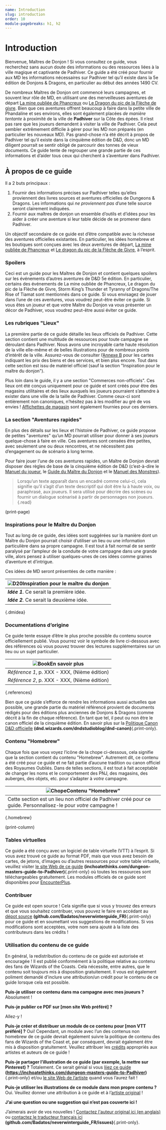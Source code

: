 ```yaml
---
name: Introduction
slug: introduction
order: 10
module-pagebreaks: h1, h2
---
```


# Introduction

Bienvenue, Maîtres de Donjon ! Si vous consultez ce guide, vous recherchez sans aucun doute des informations ou des ressources liées à la ville magique et captivante de Padhiver. Ce guide a été créé pour fournir aux MD les informations nécessaires sur Padhiver tel qu’il existe dans la 5e édition de Donjons & Dragons, en particulier au début des années 1490 CV.

De nombreux Maîtres de Donjon ont commencé leurs campagnes, et souvent leur rôle de MD, en utilisant une des merveilleuses aventures de départ [La mine oubliée de Phancreux](https://www.dndbeyond.com/sources/lmop) ou [Le Dragon du pic de la Flèche de givre](https://www.dndbeyond.com/sources/doip). Bien que ces aventures offrent beaucoup à faire dans la petite ville de Phandaline et ses environs, elles sont également placées *de manière tentante* à proximité de la ville de **Padhiver** sur la Côte des épées. Il n’est pas rare que les joueurs demandent à visiter la ville de Padhiver. Cela peut sembler extrêmement difficile à gérer pour les MD non préparés (en particulier les nouveaux MD). Pas grand-chose n’a été décrit à propos de Padhiver tel qu’il existe dans la cinquième édition de D&D, donc un MD diligent pourrait se sentir obligé de parcourir des tonnes de vieux documents. Ce guide tente de regrouper une grande partie de ces informations et d’aider tous ceux qui cherchent à s’aventurer dans Padhiver.

## À propos de ce guide

Il a 2 buts principaux :
1. Fournir des informations précises sur Padhiver telles qu’elles proviennent des livres sources et aventures officielles de Dungeons & Dragons. Les informations qui *ne proviennent pas* d’une telle source seront clairement indiquées.
2. Fournir aux maîtres de donjon un ensemble d’outils et d’idées pour les aider à créer une aventure si leur table décide de se promener dans Padhiver.

Un objectif secondaire de ce guide est d’être compatible avec la richesse des aventures officielles existantes. En particulier, les idées homebrew et les boutiques sont conçues avec les deux aventures de départ, [La mine oubliée de Phancreux](https://www.dndbeyond.com/sources/lmop) et [Le dragon du pic de la Flèche de Givre](https://www.dndbeyond.com/sources/doip), à l’esprit.

### Spoilers

Ceci est un guide pour les Maîtres de Donjon et contient quelques spoilers sur les événements d’autres aventures de D&D 5e édition. En particulier, certains des événements de La mine oubliée de Phancreux, Le dragon du pic de la Flèche de Givre, Storm King’s Thunder et Tyranny of Dragons/The Rise of Tiamat sont mentionnés dans ce guide. Si vous envisagez de jouer dans l’une de ces aventures, vous voudrez peut-être éviter ce guide. Si vous êtes un joueur et que votre Maître du Donjon va vous présenter un décor de Padhiver, vous voudrez peut-être aussi éviter ce guide.

### Les rubriques "Lieux"

La première partie de ce guide détaille les lieux officiels de Padhiver. Cette section contient une multitude de ressources pour toute campagne se déroulant dans Padhiver. Nous avons une incroyable carte haute résolution de la ville elle-même et de belles illustrations pour de nombreux points d’intérêt de la ville. Assurez-vous de consulter l’[Annexe B](appendix-b-point-of-interest-cards-page) pour les cartes indiquant les prix des biens et des services, et bien plus encore. Tout dans cette section est issu de matériel officiel (sauf la section "Inspiration pour le maître du donjon").

Plus loin dans le guide, il y a une section "Commerces non-officiels". Ces lieux ont été conçus uniquement pour ce guide et sont créés pour être des magasins utilitaires et des lieux auxquels les joueurs pourraient s’attendre à exister dans une ville de la taille de Padhiver. Comme ceux-ci sont entièrement non canoniques, n’hésitez pas à les modifier au gré de vos envies ! [Affichettes de magasin](point-of-interest-cards-page) sont également fournies pour ces derniers.

### La section "Aventures rapides"

En plus des détails sur les lieux et l’histoire de Padhiver, ce guide propose de petites "aventures" qu’un MD pourrait utiliser pour donner à ses joueurs quelque-chose à faire en ville. Ces aventures sont censées être petites, avec seulement une ou deux rencontres, et ne nécessitent pas d’engagement ou de scénario à long terme.

Pour faire jouer l’une de ces aventures rapides, un Maître de Donjon devrait disposer des règles de base de la cinquième édition de D&D (c’est-à-dire le [Manuel du joueur](https://dnd.wizards.com/products/rpg_playershandbook), le [Guide du Maître du Donjon](https://dnd.wizards.com/products/dungeon-masters-guide) et le [Manuel des Monstres](https://dnd.wizards.com/products/monster-manual)).

> Lorsqu’un texte apparaît dans un encadré comme celui-ci, cela signifie qu’il s’agit d’un texte descriptif qui doit être lu à haute voix, ou paraphrasé, aux joueurs. Il sera utilisé pour décrire des scènes ou fournir un dialogue scénarisé à partir de personnages non joueurs.{.read}

(print-page)

### Inspirations pour le Maître du Donjon

Tout au long de ce guide, des idées sont suggérées sur la manière dont un Maître du Donjon pourrait choisir d’utiliser un lieu ou une information particulière dans sa propre campagne. Il est tout à fait normal de se sentir paralysé par l’ampleur de la conduite de votre campagne dans une grande ville, alors pensez à utiliser quelques-unes de ces idées comme graines d’aventure et d’intrigue.

Ces idées de MD seront présentées de cette manière :

|![D20](d20.svg)**Inspiration pour le maître du donjon**|
|---|
|***Idée 1***. Ce serait la première idée.|
|***Idée 2***. Ce serait la deuxième idée.|
{.dmidea}

### Documentations d’origine

Ce guide tente essaye d’être le plus proche possible du contenu source officiellement publié. Vous pourrez voir le symbole de livre ci-dessous avec des références où vous pouvez trouver des lectures supplémentaires sur un lieu ou un sujet particulier.

|![Book](book.svg)**En savoir plus**|
|---|
|*Référence 1*, p. XXX - XXX, (Nième édition) |
|*Référence 2*, p. XXX - XXX, (Nième édition) |
{.references}

Bien que ce guide s’efforce de rendre les informations aussi actuelles que possible, une grande partie du matériel référencé provient de documents rédigés pour des éditions plus anciennes de Donjons & Dragons (comme décrit à la fin de chaque référence). En tant que tel, il peut ou non être le canon officiel de la cinquième édition. En savoir plus sur la [Politique Canon D&D officielle](https://dnd.wizards.com/dndstudioblog/dnd-canon) **(dnd.wizards.com/dndstudioblog/dnd-canon)**{.print-only}.

### Contenu "Homebrew"

Chaque fois que vous voyez l’icône de la chope ci-dessous, cela signifie que la section contient du contenu "Homebrew". Autrement dit, ce contenu a été créé pour ce guide et ne fait partie d’aucune tradition ou canon officiel des Royaumes Oubliés. Dans de telles sections, il est tout à fait acceptable de changer les noms et le comportement des PNJ, des magasins, des auberges, des objets, etc. pour s’adapter à *votre* campagne.

|![Chope](mug.svg)**Contenu "Homebrew"**|
|---|
|Cette section est un lieu non officiel de Padhiver créé pour ce guide. Personnalisez-le pour *votre* campagne !|
{.homebrew}

(print-column)
### Tables virtuelles

Ce guide a été conçu avec un logiciel de table virtuelle (VTT) à l’esprit. Si vous avez trouvé ce guide au format PDF, mais que vous avez besoin de cartes, de jetons, d’images ou d’autres ressources pour votre table virtuelle, veuillez visiter [le site Web de ce guide](https://inchoatethinks.com/dungeon-masters-guide-to-Padhiver) **(inchoatethinks.com/dungeon-masters-guide-to-Padhiver)**{.print-only} où toutes les ressources sont téléchargeables gratuitement. Les modules officiels de ce guide sont disponibles pour [EncounterPlus](https://encounter.plus).

### Contribuer

Ce guide est open source ! Cela signifie que si vous y trouvez des erreurs et que vous souhaitez contribuer, vous pouvez le faire en accédant au [dépot source](https://github.com/Badatos/neverwinterguide_FR) **(github.com/Badatos/neverwinterguide_FR)**{.print-only} pour ce guide et en soumettant vos suggestions de modifications. Si vos modifications sont acceptées, votre nom sera ajouté à la liste des contributeurs dans les crédits !

### Utilisation du contenu de ce guide

En général, la redistribution du contenu de ce guide est autorisée et encouragée ! Il est publié conformément à la politique relative au contenu des fans de Wizards of the Coasts. Cela nécessite, entre autres, que le contenu soit toujours mis à disposition gratuitement. Il vous est également poliment demandé d'inclure une attribution/un crédit pour le contenu de ce guide lorsque cela est possible.

**Puis-je utiliser ce contenu dans ma campagne avec mes joueurs ?**
Absolument !

**Puis-je publier ce PDF sur \[mon site Web préféré\] ?**

Allez-y !

**Puis-je créer et distribuer un module de ce contenu pour \[mon VTT préféré\] ?**
Oui! Cependant, un module avec l’un des contenus non homebrew de ce guide devrait également suivre la politique de contenu des fans de Wizards of the Coast et, par conséquent, devrait également être mis à disposition gratuitement. Veuillez attribuer les [crédits](credits) appropriés aux artistes et auteurs de ce guide !

**Puis-je partager l’illustration de ce guide (par exemple, la mettre sur Pinterest) ?**
Totalement. Ce serait génial si vous [liiez ce guide](https://inchoatethinks.com/dungeon-masters-guide-to-Padhiver) **(https://inchoatethinks.com/dungeon-masters-guide-to-Padhiver)**{.print-only} et/ou  [le site Web de l’artiste](credits) quand vous l’aurez fait !

**Puis-je utiliser les illustrations de ce module dans mon propre contenu ?**
Oui. Veuillez donner une attribution à ce guide et à l’[artiste original](credits) !

**J’ai une question ou une suggestion qui n’est pas couverte ici !**

J’aimerais avoir de vos nouvelles ! [Contactez l'auteur original ici (en anglais)](https://inchoatethinks.com/contact) ou [contactez le traducteur français ici](https://github.com/Badatos/neverwinterguide_FR/issues) **(github.com/Badatos/neverwinterguide_FR/issues)**{.print-only}.
